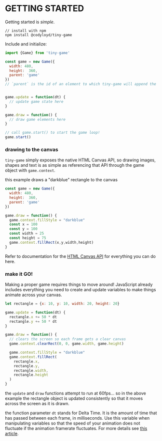 # GETTING STARTED

Getting started is _simple_.
```
// install with npm
npm install @codyloyd/tiny-game
```

Include and initialize: 
```javascript
import {Game} from 'tiny-game'

const game = new Game({
  width: 480,
  height:  360,
  parent: 'game'
})
// `parent` is the id of an element to which tiny-game will append the game-canvas


game.update = function(dt) {
  // update game state here
}

game.draw = function() {
  // draw game elements here
}

// call game.start() to start the game loop!
game.start()
```

### drawing to the canvas

`tiny-game` simply exposes the native HTML Canvas API, so drawing images, shapes and text is as simple as referencing that API through the game object with `game.context`.

this example draws a "darkblue" rectangle to the canvas
```javascript
const game = new Game({
  width: 480,
  height:  360,
  parent: 'game'
})

game.draw = function() {
  game.context.fillStyle = "darkblue"
  const x = 100
  const y = 100
  const width = 25
  const height = 75
  game.context.fillRect(x,y,width,height)
}
```

Refer to documentation for the [HTML Canvas API](https://developer.mozilla.org/en-US/docs/Web/API/CanvasRenderingContext2D) for everything you can do here. 

### make it GO!
Making a proper game requires things to move around! JavaScript already includes everything you need to create and update variables to make things animate across your canvas.
```javascript
let rectangle = {x: 10, y: 10, width: 20, height: 20}

game.update = function(dt) {
  rectangle.x += 50 * dt
  rectangle.y += 50 * dt
}

game.draw = function() {
  // clears the screen so each frame gets a clear canvas
  game.context.clearRect(0, 0, game.width, game.height)

  game.context.fillStyle = "darkblue"
  game.context.fillRect(
    rectangle.x,
    rectangle.y,
    rectangle.width,
    rectangle.height
  )
}
```

the `update` and `draw` functions attempt to run at 60fps... so in the above example the rectangle object is updated consistently so that it moves across the screen as it is drawn.

the function parameter `dt` stands for Delta Time. It is the amount of time that has passed between each frame, in milliseconds.  Use this variable when manipulating variables so that the speed of your animation does not fluctuate if the animation framerate fluctuates.  For more details see [this article](https://www.isaacsukin.com/news/2015/01/detailed-explanation-javascript-game-loops-and-timing).
